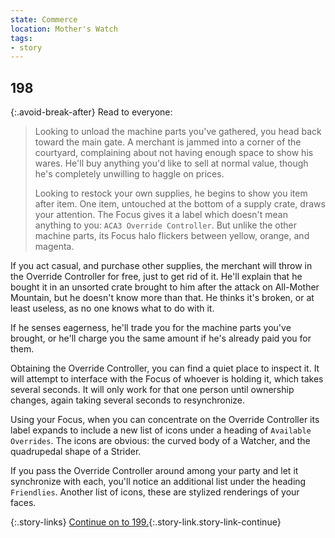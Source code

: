 ```yaml
---
state: Commerce
location: Mother's Watch
tags:
- story
---
```


## 198

{:.avoid-break-after}
Read to everyone:

> Looking to unload the machine parts you've gathered, you head back toward the main gate.
> A merchant is jammed into a corner of the courtyard, complaining about not having enough space to show his wares.
> He'll buy anything you'd like to sell at normal value, though he's completely unwilling to haggle on prices.
>
> Looking to restock your own supplies, he begins to show you item after item.
> One item, untouched at the bottom of a supply crate, draws your attention.
> The Focus gives it a label which doesn't mean anything to you: `ACA3 Override Controller`.
> But unlike the other machine parts, its Focus halo flickers between yellow, orange, and magenta.

If you act casual, and purchase other supplies, the merchant will throw in the Override Controller for free, just to get rid of it.
He'll explain that he bought it in an unsorted crate brought to him after the attack on All-Mother Mountain, but he doesn't know more than that.
He thinks it's broken, or at least useless, as no one knows what to do with it.

If he senses eagerness, he'll trade you for the machine parts you've brought, or he'll charge you the same amount if he's already paid you for them.

Obtaining the Override Controller, you can find a quiet place to inspect it.
It will attempt to interface with the Focus of whoever is holding it, which takes several seconds.
It will only work for that one person until ownership changes, again taking several seconds to resynchronize.

Using your Focus, when you can concentrate on the Override Controller its label expands to include a new list of icons under a heading of `Available Overrides`.
The icons are obvious: the curved body of a Watcher, and the quadrupedal shape of a Strider.

If you pass the Override Controller around among your party and let it synchronize with each, you'll notice an additional list under the heading `Friendlies`.
Another list of icons, these are stylized renderings of your faces.

{:.story-links}
[Continue on to 199.](199-what-next.md){:.story-link.story-link-continue}
